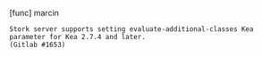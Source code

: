 [func] marcin

    Stork server supports setting evaluate-additional-classes Kea
    parameter for Kea 2.7.4 and later.
    (Gitlab #1653)